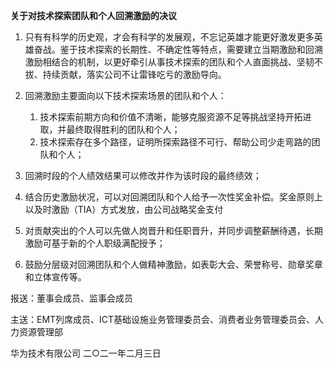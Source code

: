 **关于对技术探索团队和个人回溯激励的决议**

 

1. 只有有科学的历史观，才会有科学的发展观，不忘记英雄才能更好激发更多英雄奋战。鉴于技术探索的长期性、不确定性等特点，需要建立当期激励和回溯激励相结合的机制，以更好牵引从事技术探索的团队和个人直面挑战、坚韧不拔、持续贡献，落实公司不让雷锋吃亏的激励导向。
2. 回溯激励主要面向以下技术探索场景的团队和个人：
   1. 技术探索前期方向和价值不清晰，能够克服资源不足等挑战坚持开拓进取，并最终取得胜利的团队和个人；
   2. 技术探索存在多个路径，证明所探索路径不可行、帮助公司少走弯路的团队和个人；

3. 回溯时段的个人绩效结果可以修改并作为该时段的最终绩效；
4. 结合历史激励状况，可以对回溯团队和个人给予一次性奖金补偿。奖金原则上以及时激励（TIA）方式发放，由公司战略奖金支付
5. 对贡献突出的个人可以先做人岗晋升和任职晋升，并同步调整薪酬待遇，长期激励可基于新的个人职级满配授予；
6. 鼓励分层级对回溯团队和个人做精神激励，如表彰大会、荣誉称号、勋章奖章和立体宣传等。



报送：董事会成员、监事会成员

主送：EMT列席成员、ICT基础设施业务管理委员会、消费者业务管理委员会、人力资源管理部

华为技术有限公司                   二○二一年二月三日